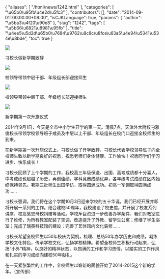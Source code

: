 {
    "aliases": [
        "/html/news/1242.html"
    ],
    "categories": [
        "\u65b0\u95fb\u4e2d\u5fc3"
    ],
    "contributors": [],
    "date": "2014-09-01T00:00:00+08:00",
    "isCJKLanguage": true,
    "params": {
        "author": "\u5ba3\u4f20\u90e8"
    },
    "slug": "1242",
    "tags": [
        "\u5b66\u6821\u8981\u95fb"
    ],
    "title": "\u4ee5\u5d2d\u65b0\u7684\u9762\u8c8c\u8fce\u63a5\u4e94\u5341\u534e\u8bde",
    "toc": true
}

![](https://cdn.tfls.online/mirror/full/e8f704c7755f23eac59e30aa279f341f7b14c178.jpg)




刁校长做新学期致辞




![](https://cdn.tfls.online/mirror/full/ced85c1f4c358906e8980b1b12d61aaa75e47494.jpg)




校领导带领中层干部、年级组长部迎接师生




![](https://cdn.tfls.online/mirror/full/c73be12143780e01a20c3618acf0f2387c373674.jpg)




校领导带领中层干部、年级组长部迎接师生




![](https://cdn.tfls.online/mirror/full/b8270d501107ecbfd7bbd3881b448405dc8a0f87.jpg)




新学期第一次升旗仪式




  





2014年9月1日，今天是全市中小学生开学的第一天。清晨7点，天津外大附校刁雅俊校长带领学校领导班子成员及中层以上干部、年级组长在校门口迎接全校师生的到来。




在新学期第一次升旗仪式上，刁校长做了开学致辞，刁校长代表学校领导班子向全校师生致以新学期良好的祝愿，祝愿老师们身体健康、工作愉快！祝愿同学们学习进步、快乐成长！




刁校长回顾了上个学期的工作，我校高三年级保送、出国、高考成绩都十分喜人，中考成绩也超越了历史，再创佳绩。学科竞赛成绩优异，各年级考试成绩在区内始终保持领先。暑期三批师生出国学访，取得圆满成功。初高一军训取得圆满成功……




刁校长强调，我们将在这个学期10月3日迎来学校的五十华诞，我们已经开展并即将开展一系列的工作。结合建校50周年，我校建设了校史馆，并开展了校友系列讲座、校友感恩母校捐赠等活动。学校斥巨资进一步改善办学条件，我们对教室进行了维修，为所有教室配装了空调，改造提升了外教、留学生公寓；修缮了学生浴室；完成了瑞英科技馆的建设；完善了艺体馆内文化装修……




刁校长希望全校师生以50年校庆为契机，梳理、总结50年办学历史和成绩，凝练学校文化特色，传承学校文化，弘扬学校精神。希望全校师生积极行动起来，弘扬“小外”精神，以良好的精神状态，以饱满的工作和学习热情，以踏实的工作作风和扎实的学习成绩向建校50年献礼。




在一天紧张繁忙的工作中，全校师生以崭新的面貌开始了2014-2015这个新的学年。（宣传部）




  



